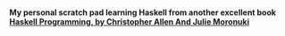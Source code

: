 #### My personal scratch pad learning Haskell from another excellent book [Haskell Programming, by Christopher Allen And Julie Moronuki](http://haskellbook.com/)
